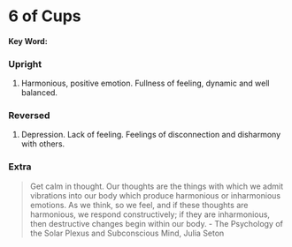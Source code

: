 # 6 of Cups

#### Key Word:

### Upright

1) Harmonious, positive emotion. Fullness of feeling, dynamic and well balanced.

### Reversed

1) Depression. Lack of feeling. Feelings of disconnection and disharmony with others.

### Extra

>Get calm in thought. Our thoughts are the things with which we admit vibrations into our body which produce harmonious or inharmonious emotions. As we think, so we feel, and if these thoughts are harmonious, we respond constructively; if they are inharmonious, then destructive changes begin within our body. - The Psychology of the Solar Plexus and Subconscious Mind, Julia Seton